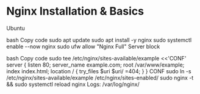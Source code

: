 # Nginx Installation & Basics

Ubuntu

bash
Copy code
sudo apt update
sudo apt install -y nginx
sudo systemctl enable --now nginx
sudo ufw allow "Nginx Full"
Server block

bash
Copy code
sudo tee /etc/nginx/sites-available/example <<'CONF'
server {
  listen 80;
  server_name example.com;
  root /var/www/example;
  index index.html;
  location / {
    try_files $uri $uri/ =404;
  }
}
CONF
sudo ln -s /etc/nginx/sites-available/example /etc/nginx/sites-enabled/
sudo nginx -t && sudo systemctl reload nginx
Logs: /var/log/nginx/
